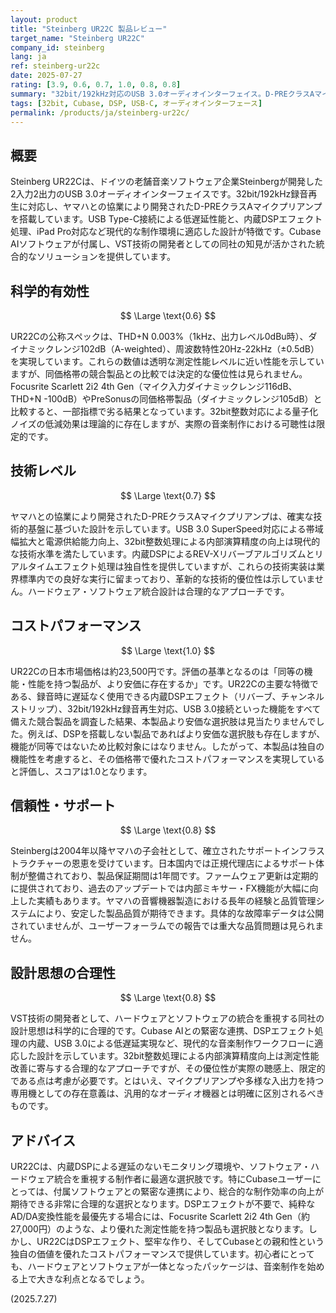 ```yaml
---
layout: product
title: "Steinberg UR22C 製品レビュー"
target_name: "Steinberg UR22C"
company_id: steinberg
lang: ja
ref: steinberg-ur22c
date: 2025-07-27
rating: [3.9, 0.6, 0.7, 1.0, 0.8, 0.8]
summary: "32bit/192kHz対応のUSB 3.0オーディオインターフェイス。D-PREクラスAマイクプリアンプと低遅延DSPエフェクトを搭載し、独自の機能性で高いコストパフォーマンスを実現。"
tags: [32bit, Cubase, DSP, USB-C, オーディオインターフェース]
permalink: /products/ja/steinberg-ur22c/
---
```

## 概要

Steinberg UR22Cは、ドイツの老舗音楽ソフトウェア企業Steinbergが開発した2入力2出力のUSB 3.0オーディオインターフェイスです。32bit/192kHz録音再生に対応し、ヤマハとの協業により開発されたD-PREクラスAマイクプリアンプを搭載しています。USB Type-C接続による低遅延性能と、内蔵DSPエフェクト処理、iPad Pro対応など現代的な制作環境に適応した設計が特徴です。Cubase AIソフトウェアが付属し、VST技術の開発者としての同社の知見が活かされた統合的なソリューションを提供しています。

## 科学的有効性

$$ \Large \text{0.6} $$

UR22Cの公称スペックは、THD+N 0.003%（1kHz、出力レベル0dBu時）、ダイナミックレンジ102dB（A-weighted）、周波数特性20Hz-22kHz（±0.5dB）を実現しています。これらの数値は透明な測定性能レベルに近い性能を示していますが、同価格帯の競合製品との比較では決定的な優位性は見られません。Focusrite Scarlett 2i2 4th Gen（マイク入力ダイナミックレンジ116dB、THD+N -100dB）やPreSonusの同価格帯製品（ダイナミックレンジ105dB）と比較すると、一部指標で劣る結果となっています。32bit整数対応による量子化ノイズの低減効果は理論的に存在しますが、実際の音楽制作における可聴性は限定的です。

## 技術レベル

$$ \Large \text{0.7} $$

ヤマハとの協業により開発されたD-PREクラスAマイクプリアンプは、確実な技術的基盤に基づいた設計を示しています。USB 3.0 SuperSpeed対応による帯域幅拡大と電源供給能力向上、32bit整数処理による内部演算精度の向上は現代的な技術水準を満たしています。内蔵DSPによるREV-Xリバーブアルゴリズムとリアルタイムエフェクト処理は独自性を提供していますが、これらの技術実装は業界標準内での良好な実行に留まっており、革新的な技術的優位性は示していません。ハードウェア・ソフトウェア統合設計は合理的なアプローチです。

## コストパフォーマンス

$$ \Large \text{1.0} $$

UR22Cの日本市場価格は約23,500円です。評価の基準となるのは「同等の機能・性能を持つ製品が、より安価に存在するか」です。UR22Cの主要な特徴である、録音時に遅延なく使用できる内蔵DSPエフェクト（リバーブ、チャンネルストリップ）、32bit/192kHz録音再生対応、USB 3.0接続といった機能をすべて備えた競合製品を調査した結果、本製品より安価な選択肢は見当たりませんでした。例えば、DSPを搭載しない製品であればより安価な選択肢も存在しますが、機能が同等ではないため比較対象にはなりません。したがって、本製品は独自の機能性を考慮すると、その価格帯で優れたコストパフォーマンスを実現していると評価し、スコアは1.0となります。

## 信頼性・サポート

$$ \Large \text{0.8} $$

Steinbergは2004年以降ヤマハの子会社として、確立されたサポートインフラストラクチャーの恩恵を受けています。日本国内では正規代理店によるサポート体制が整備されており、製品保証期間は1年間です。ファームウェア更新は定期的に提供されており、過去のアップデートでは内部ミキサー・FX機能が大幅に向上した実績もあります。ヤマハの音響機器製造における長年の経験と品質管理システムにより、安定した製品品質が期待できます。具体的な故障率データは公開されていませんが、ユーザーフォーラムでの報告では重大な品質問題は見られません。

## 設計思想の合理性

$$ \Large \text{0.8} $$

VST技術の開発者として、ハードウェアとソフトウェアの統合を重視する同社の設計思想は科学的に合理的です。Cubase AIとの緊密な連携、DSPエフェクト処理の内蔵、USB 3.0による低遅延実現など、現代的な音楽制作ワークフローに適応した設計を示しています。32bit整数処理による内部演算精度向上は測定性能改善に寄与する合理的なアプローチですが、その優位性が実際の聴感上、限定的である点は考慮が必要です。とはいえ、マイクプリアンプや多様な入出力を持つ専用機としての存在意義は、汎用的なオーディオ機器とは明確に区別されるべきものです。

## アドバイス

UR22Cは、内蔵DSPによる遅延のないモニタリング環境や、ソフトウェア・ハードウェア統合を重視する制作者に最適な選択肢です。特にCubaseユーザーにとっては、付属ソフトウェアとの緊密な連携により、総合的な制作効率の向上が期待できる非常に合理的な選択となります。DSPエフェクトが不要で、純粋なAD/DA変換性能を最優先する場合には、Focusrite Scarlett 2i2 4th Gen（約27,000円）のような、より優れた測定性能を持つ製品も選択肢となります。しかし、UR22CはDSPエフェクト、堅牢な作り、そしてCubaseとの親和性という独自の価値を優れたコストパフォーマンスで提供しています。初心者にとっても、ハードウェアとソフトウェアが一体となったパッケージは、音楽制作を始める上で大きな利点となるでしょう。

(2025.7.27)
